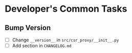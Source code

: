 # Developer's Common  Tasks

## Bump Version

* [ ] Change `__version__` in `src/csr_proxy/__init__.py`
* [ ] Add section in `CHANGELOG.md`
